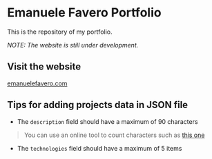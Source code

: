 # Emanuele Favero Portfolio

This is the repository of my portfolio.

_NOTE: The website is still under development._

## Visit the website

[emanuelefavero.com](https://emanuelefavero.com)

## Tips for adding projects data in JSON file

- The `description` field should have a maximum of 90 characters

> You can use an online tool to count characters such as [this one](https://www.charactercountonline.com/)

- The `technologies` field should have a maximum of 5 items
